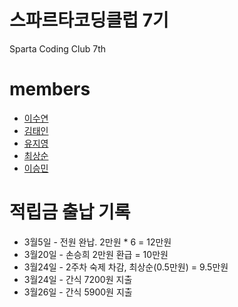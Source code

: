 # 스파르타코딩클럽 7기
Sparta Coding Club 7th

# members
* [이수연](https://github.com/moondust46)
* [김태인](https://github.com/kti0940)
* [유지영](https://github.com/jryoo0804)
* [최상순](https://github.com/soooon95)
* [이승민](https://github.com/wiily512824)

# 적립금 출납 기록
* 3월5일 - 전원 완납. 2만원 * 6 = 12만원 
* 3월20일 - 손승희 2만원 환급 = 10만원
* 3월24일 - 2주차 숙제 차감, 최상순(0.5만원) = 9.5만원
* 3월24일 - 간식 7200원 지출
* 3월26일 - 간식 5900원 지출
